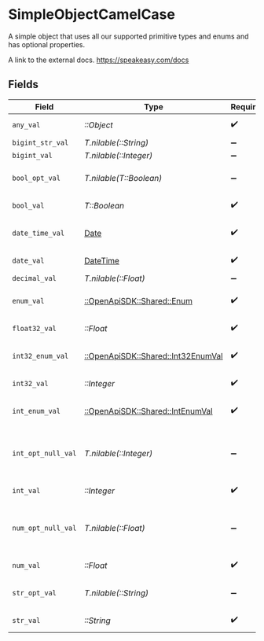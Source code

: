 # SimpleObjectCamelCase

A simple object that uses all our supported primitive types and enums and has optional properties.

A link to the external docs.
<https://speakeasy.com/docs>


## Fields

| Field                                                                        | Type                                                                         | Required                                                                     | Description                                                                  | Example                                                                      |
| ---------------------------------------------------------------------------- | ---------------------------------------------------------------------------- | ---------------------------------------------------------------------------- | ---------------------------------------------------------------------------- | ---------------------------------------------------------------------------- |
| `any_val`                                                                    | *::Object*                                                                   | :heavy_check_mark:                                                           | An any property.                                                             | any example                                                                  |
| `bigint_str_val`                                                             | *T.nilable(::String)*                                                        | :heavy_minus_sign:                                                           | N/A                                                                          |                                                                              |
| `bigint_val`                                                                 | *T.nilable(::Integer)*                                                       | :heavy_minus_sign:                                                           | N/A                                                                          |                                                                              |
| `bool_opt_val`                                                               | *T.nilable(T::Boolean)*                                                      | :heavy_minus_sign:                                                           | An optional boolean property.                                                | true                                                                         |
| `bool_val`                                                                   | *T::Boolean*                                                                 | :heavy_check_mark:                                                           | A boolean property.                                                          | true                                                                         |
| `date_time_val`                                                              | [Date](https://ruby-doc.org/stdlib-2.6.1/libdoc/date/rdoc/Date.html)         | :heavy_check_mark:                                                           | A date-time property.                                                        | 2020-01-01T00:00:00.001Z                                                     |
| `date_val`                                                                   | [DateTime](https://ruby-doc.org/stdlib-2.6.1/libdoc/date/rdoc/DateTime.html) | :heavy_check_mark:                                                           | A date property.                                                             | 2020-01-01                                                                   |
| `decimal_val`                                                                | *T.nilable(::Float)*                                                         | :heavy_minus_sign:                                                           | N/A                                                                          |                                                                              |
| `enum_val`                                                                   | [::OpenApiSDK::Shared::Enum](../../models/shared/enum.md)                    | :heavy_check_mark:                                                           | A string based enum                                                          | one                                                                          |
| `float32_val`                                                                | *::Float*                                                                    | :heavy_check_mark:                                                           | A float32 property.                                                          | 2.2222222                                                                    |
| `int32_enum_val`                                                             | [::OpenApiSDK::Shared::Int32EnumVal](../../models/shared/int32enumval.md)    | :heavy_check_mark:                                                           | An int32 enum property.                                                      | 69                                                                           |
| `int32_val`                                                                  | *::Integer*                                                                  | :heavy_check_mark:                                                           | An int32 property.                                                           | 1                                                                            |
| `int_enum_val`                                                               | [::OpenApiSDK::Shared::IntEnumVal](../../models/shared/intenumval.md)        | :heavy_check_mark:                                                           | An integer enum property.                                                    | 3                                                                            |
| `int_opt_null_val`                                                           | *T.nilable(::Integer)*                                                       | :heavy_minus_sign:                                                           | An optional integer property will be null for tests.                         | 999999                                                                       |
| `int_val`                                                                    | *::Integer*                                                                  | :heavy_check_mark:                                                           | An integer property.                                                         | 999999                                                                       |
| `num_opt_null_val`                                                           | *T.nilable(::Float)*                                                         | :heavy_minus_sign:                                                           | An optional number property will be null for tests.                          | 1.1                                                                          |
| `num_val`                                                                    | *::Float*                                                                    | :heavy_check_mark:                                                           | A number property.                                                           | 1.1                                                                          |
| `str_opt_val`                                                                | *T.nilable(::String)*                                                        | :heavy_minus_sign:                                                           | An optional string property.                                                 | optional example                                                             |
| `str_val`                                                                    | *::String*                                                                   | :heavy_check_mark:                                                           | A string property.                                                           | example                                                                      |